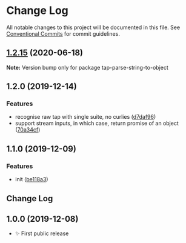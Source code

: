 # Change Log

All notable changes to this project will be documented in this file.
See [Conventional Commits](https://conventionalcommits.org) for commit guidelines.

## [1.2.15](https://gitlab.com/codsen/codsen/compare/tap-parse-string-to-object@1.2.14...tap-parse-string-to-object@1.2.15) (2020-06-18)

**Note:** Version bump only for package tap-parse-string-to-object





## 1.2.0 (2019-12-14)

### Features

- recognise raw tap with single suite, no curlies ([d7daf96](https://gitlab.com/codsen/codsen/commit/d7daf96e62661022b2bdee00e0ae5029d9c697b6))
- support stream inputs, in which case, return promise of an object ([70a34cf](https://gitlab.com/codsen/codsen/commit/70a34cf6c07c5674b7f20f723ba0b098ffa3a9b1))

## 1.1.0 (2019-12-09)

### Features

- init ([be118a3](https://gitlab.com/codsen/codsen/commit/be118a3fe66f84b19425571dd2da76d3d4e86fa1))

## Change Log

## 1.0.0 (2019-12-08)

- ✨ First public release
